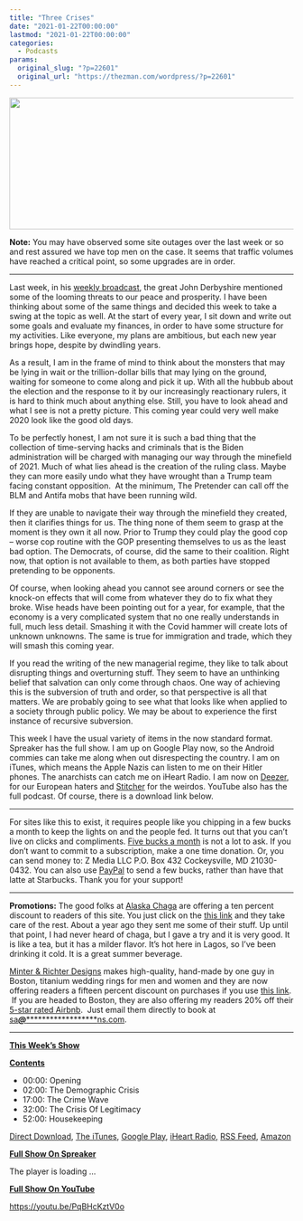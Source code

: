 ```yaml
---
title: "Three Crises"
date: "2021-01-22T00:00:00"
lastmod: "2021-01-22T00:00:00"
categories:
  - Podcasts
params:
  original_slug: "?p=22601"
  original_url: "https://thezman.com/wordpress/?p=22601"
---
```


[<img
src="http://thezman.com/wordpress/wp-content/uploads/2018/01/Power-Hour.png"
decoding="async" width="600" height="233" />](http://thezman.com/wordpress/wp-content/uploads/2018/01/Power-Hour.png)

**Note:** You may have observed some site outages over the last week or
so and rest assured we have top men on the case. It seems that traffic
volumes have reached a critical point, so some upgrades are in order.

------------------------------------------------------------------------

Last week, in his <a
href="https://vdare.com/radio-derb/prosecuting-officer-chauvin-helicopter-money-javanka-canceled-and-andy-ngo-s-book-etc"
rel="noopener" target="_blank">weekly broadcast</a>, the great John
Derbyshire mentioned some of the looming threats to our peace and
prosperity. I have been thinking about some of the same things and
decided this week to take a swing at the topic as well. At the start of
every year, I sit down and write out some goals and evaluate my
finances, in order to have some structure for my activities. Like
everyone, my plans are ambitious, but each new year brings hope, despite
by dwindling years.

As a result, I am in the frame of mind to think about the monsters that
may be lying in wait or the trillion-dollar bills that may lying on the
ground, waiting for someone to come along and pick it up. With all the
hubbub about the election and the response to it by our increasingly
reactionary rulers, it is hard to think much about anything else. Still,
you have to look ahead and what I see is not a pretty picture. This
coming year could very well make 2020 look like the good old days.

To be perfectly honest, I am not sure it is such a bad thing that the
collection of time-serving hacks and criminals that is the Biden
administration will be charged with managing our way through the
minefield of 2021. Much of what lies ahead is the creation of the ruling
class. Maybe they can more easily undo what they have wrought than a
Trump team facing constant opposition.  At the minimum, The Pretender
can call off the BLM and Antifa mobs that have been running wild.

If they are unable to navigate their way through the minefield they
created, then it clarifies things for us. The thing none of them seem to
grasp at the moment is they own it all now. Prior to Trump they could
play the good cop – worse cop routine with the GOP presenting themselves
to us as the least bad option. The Democrats, of course, did the same to
their coalition. Right now, that option is not available to them, as
both parties have stopped pretending to be opponents.

Of course, when looking ahead you cannot see around corners or see the
knock-on effects that will come from whatever they do to fix what they
broke. Wise heads have been pointing out for a year, for example, that
the economy is a very complicated system that no one really understands
in full, much less detail. Smashing it with the Covid hammer will create
lots of unknown unknowns. The same is true for immigration and trade,
which they will smash this coming year.

If you read the writing of the new managerial regime, they like to talk
about disrupting things and overturning stuff. They seem to have an
unthinking belief that salvation can only come through chaos. One way of
achieving this is the subversion of truth and order, so that perspective
is all that matters. We are probably going to see what that looks like
when applied to a society through public policy. We may be about to
experience the first instance of recursive subversion.

This week I have the usual variety of items in the now standard format.
Spreaker has the full show. I am up on Google Play now, so the Android
commies can take me along when out disrespecting the country. I am on
iTunes, which means the Apple Nazis can listen to me on their Hitler
phones. The anarchists can catch me on iHeart Radio. I am now on
<a href="https://www.deezer.com/show/623032" rel="noopener noreferrer"
target="_blank">Deezer</a>, for our European haters and <a
href="https://www.stitcher.com/podcast/the-z-blog-power-hour?refid=stpr"
rel="noopener noreferrer" target="_blank">Stitcher</a> for the weirdos.
YouTube also has the full podcast. Of course, there is a download link
below.

------------------------------------------------------------------------

For sites like this to exist, it requires people like you chipping in a
few bucks a month to keep the lights on and the people fed. It turns out
that you can’t live on clicks and compliments.
<a href="https://www.subscribestar.com/the-z-blog"
rel="noopener noreferrer" target="_blank">Five bucks a month</a> is not
a lot to ask. If you don’t want to commit to a subscription, make a one
time donation. Or, you can send money to: Z Media LLC P.O. Box 432
Cockeysville, MD 21030-0432. You can also use <a
href="https://www.paypal.com/cgi-bin/webscr?cmd=_s-xclick&amp;hosted_button_id=UDAS2Q8JYA6CN&amp;source=url"
rel="noopener noreferrer" target="_blank">PayPal</a> to send a few
bucks, rather than have that latte at Starbucks. Thank you for your
support!

------------------------------------------------------------------------

**Promotions:** The good folks at
<a href="https://alaskachaga.us/" rel="noopener noreferrer"
target="_blank">Alaska Chaga</a> are offering a ten percent discount to
readers of this site. You just click on the
<a href="https://alaskachaga.us/discount/ZMAN" rel="noopener noreferrer"
target="_blank">this link</a> and they take care of the rest. About a
year ago they sent me some of their stuff. Up until that point, I had
never heard of chaga, but I gave a try and it is very good. It is like a
tea, but it has a milder flavor. It’s hot here in Lagos, so I’ve been
drinking it cold. It is a great summer beverage.

<a href="https://www.minterandrichterdesigns.com/"
rel="noreferrer nofollow noopener" target="_blank">Minter &amp; Richter
Designs</a> makes high-quality, hand-made by one guy in Boston, titanium
wedding rings for men and women and they are now offering readers a
fifteen percent discount on purchases if you use
<a href="https://www.minterandrichterdesigns.com/discount/ZMAN"
rel="noreferrer nofollow noopener" target="_blank">this link</a>. 
 <span class="highlight"><span class="colour"><span class="font"><span class="size">If
you are headed to Boston, they are also offering my readers 20% off
their <a
href="https://www.airbnb.com/users/7988017/listings?user_id=7988017&amp;s=3"
rel="noopener noreferrer" target="_blank">5-star rated Airbnb</a>.  Just
email them directly to book at
<a href="mailto:sa***@*********************ns.com"
data-original-string="h5TlfwRr3nzhrpY9saSEaQ==cb7wmNYKSmk5NcJcHV5D22KkFQb4hQaqSR0ikhelm9H9cO7o9ZC0BdxNv/dgJdEFsjf"><span
class="apbct-email-encoder"
data-original-string="MAdWtXVhoqDhcuUOkR0dgQ==cb7IIHtmPv3E5qgirVp2bSOibmxRzQ2bawnEEaGg2brF4VvXbWp+8AfVMvNOm6Qup3l"
title="This contact has been encoded by Anti-Spam by CleanTalk. Click to decode. To finish the decoding make sure that JavaScript is enabled in your browser.">sa<span
class="apbct-blur">***</span>@<span
class="apbct-blur">*********************</span>ns.com</span></a>.</span></span></span></span>

------------------------------------------------------------------------

**<u>This Week’s Show</u>**

**<u>Contents</u>**

-   00:00: Opening
-   02:00: The Demographic Crisis
-   17:00: The Crime Wave
-   32:00: The Crisis Of Legitimacy
-   52:00: Housekeeping

<a href="https://api.spreaker.com/v2/episodes/43052643/download.mp3"
rel="noopener" target="_blank">Direct Download</a>, <a
href="https://itunes.apple.com/us/podcast/the-z-blog-power-hour/id1262799640?mt=2"
rel="noopener noreferrer" target="_blank">The iTunes</a>, <a
href="https://podcasts.google.com/?feed=aHR0cHM6Ly93d3cuc3ByZWFrZXIuY29tL3Nob3cvMjU4OTY1Ny9lcGlzb2Rlcy9mZWVk"
rel="noopener noreferrer" target="_blank">Google Play</a>, <a href="https://www.iheart.com/podcast/the-z-blog-power-hour-29246491/"
rel="noopener noreferrer" target="_blank">iHeart Radio,</a>
<a href="https://www.spreaker.com/show/2589657/episodes/feed"
rel="noopener noreferrer" target="_blank">RSS Feed</a>, <a
href="https://music.amazon.com/podcasts/0d8bc343-742c-40fe-95c8-616ccf4cf1fa/The-Z-Blog-Power-Hour"
rel="noopener noreferrer" target="_blank">Amazon</a>

**<u>Full Show On Spreaker</u>**

The player is loading ...

<span class="widget_spinner dark"></span>

**<u>Full Show On YouTube</u>**

https://youtu.be/PqBHcKztV0o
